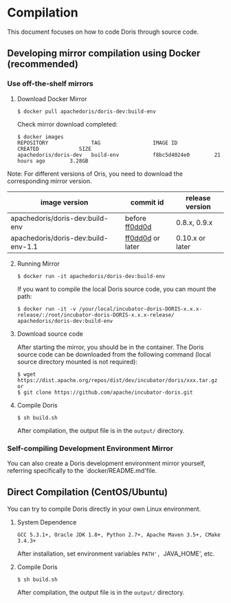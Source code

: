 # Compilation

This document focuses on how to code Doris through source code.

## Developing mirror compilation using Docker (recommended)

### Use off-the-shelf mirrors

1. Download Docker Mirror

	`$ docker pull apachedoris/doris-dev:build-env`

	Check mirror download completed:

    ```
    $ docker images
    REPOSITORY              TAG                 IMAGE ID            CREATED             SIZE
    apachedoris/doris-dev   build-env           f8bc5d4024e0        21 hours ago        3.28GB
    ```

Note: For different versions of Oris, you need to download the corresponding mirror version.

| image version | commit id | release version |
|---|---|---|
| apachedoris/doris-dev:build-env | before [ff0dd0d](https://github.com/apache/incubator-doris/commit/ff0dd0d2daa588f18b6db56f947e813a56d8ec81) | 0.8.x, 0.9.x |
| apachedoris/doris-dev:build-env-1.1 | [ff0dd0d](https://github.com/apache/incubator-doris/commit/ff0dd0d2daa588f18b6db56f947e813a56d8ec81) or later | 0.10.x or later |

2. Running Mirror

	`$ docker run -it apachedoris/doris-dev:build-env`

	If you want to compile the local Doris source code, you can mount the path:

    ```
    $ docker run -it -v /your/local/incubator-doris-DORIS-x.x.x-release/:/root/incubator-doris-DORIS-x.x.x-release/ apachedoris/doris-dev:build-env
    ```

3. Download source code

	After starting the mirror, you should be in the container. The Doris source code can be downloaded from the following command (local source directory mounted is not required):

    ```
    $ wget https://dist.apache.org/repos/dist/dev/incubator/doris/xxx.tar.gz
    or
    $ git clone https://github.com/apache/incubator-doris.git
    ```

4. Compile Doris

    ```
    $ sh build.sh
    ```

	After compilation, the output file is in the `output/` directory.

### Self-compiling Development Environment Mirror

You can also create a Doris development environment mirror yourself, referring specifically to the `docker/README.md'file.


## Direct Compilation (CentOS/Ubuntu)

You can try to compile Doris directly in your own Linux environment.

1. System Dependence

    `GCC 5.3.1+, Oracle JDK 1.8+, Python 2.7+, Apache Maven 3.5+, CMake 3.4.3+`

	After installation, set environment variables `PATH', `JAVA_HOME', etc.

2. Compile Doris

    ```
    $ sh build.sh
    ```
	After compilation, the output file is in the `output/` directory.
